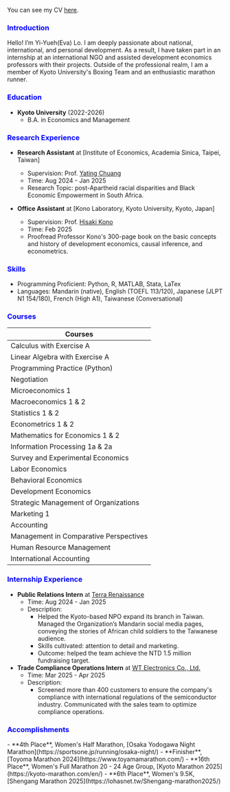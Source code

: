 <!-- Sidebar -->
<!-- <div id="sidebar" style="position: fixed; top: 20px; left: 20px; width: 200px; background: #f4f4f4; padding: 10px; border-radius: 5px;">
  <h3 style="color:blue;">Navigation</h3>
  <ul>
    <li><a href="#education" style="color:blue;">Education</a></li>
    <li><a href="#research-experience" style="color:blue;">Research Experience</a></li>
    <li><a href="#skills" style="color:blue;">Skills</a></li>
    <li><a href="#courses" style="color:blue;">Courses</a></li>
    <li><a href="#internship-experience" style="color:blue;">Skills</a></li>
  </ul>
</div> -->

<!-- Main Content -->

You can see my CV [here](https://drive.google.com/file/d/1B1nXNbkItNJ2s1OFWrBEjNZ9xoMGGBlB/view?usp=sharing).

<h3 id="intro" style="color:blue;">Introduction</h3>

Hello! I’m Yi-Yueh(Eva) Lo. I am deeply passionate about national, international, and personal development. As a result, I have taken part in an internship at an international NGO and assisted development economics professors with their projects. Outside of the professional realm, I am a member of Kyoto University's Boxing Team and an enthusiastic marathon runner.
<h3 id="education" style="color:blue;">Education</h3>

- **Kyoto University** (2022-2026)
    - B.A. in Economics and Management



<h3 id="research-experience" style="color:blue;">Research Experience</h3>

- **Research Assistant** at [Institute of Economics, Academia Sinica, Taipei, Taiwan]
    - Supervision: Prof. [Yating Chuang](https://www.yatingchuang.com/)
    - Time: Aug 2024 - Jan 2025
    - Research Topic: post-Apartheid racial disparities and Black Economic Empowerment in South Africa.

- **Office Assistant** at [Kono Laboratory, Kyoto University, Kyoto, Japan]
    - Supervision: Prof. [Hisaki Kono](https://sites.google.com/site/hisakikono/)
    - Time: Feb 2025
    - Proofread Professor Kono's 300-page book on the basic concepts and history of development economics, causal inference, and econometrics.
      
<h3 id="skills" style="color:blue;">Skills</h3>

- Programming Proficient: Python, R, MATLAB, Stata, LaTex
- Languages: Mandarin (native), English (TOEFL 113/120), Japanese (JLPT N1 154/180), French (High A1), Taiwanese (Conversational)

<h3 id="courses" style="color:blue;">Courses</h3>


| Courses                                                     |
|-------------------------------------------------------------|
| Calculus with Exercise A                                    |
| Linear Algebra with Exercise A                              |
| Programming Practice (Python)                               |
| Negotiation                                                 |  
| Microeconomics 1                                            |
| Macroeconomics 1 & 2                                        |  
| Statistics 1 & 2                                            |
| Econometrics 1 & 2                                          |
| Mathematics for Economics 1 & 2                             |
| Information Processing 1a & 2a                              |
| Survey and Experimental Economics                           |
| Labor Economics                                             |
| Behavioral Economics                                        |
| Development Economics                                       |
| Strategic Management of Organizations                       |
| Marketing 1                                                 |
| Accounting                                                  |
| Management in Comparative Perspectives                      |
| Human Resource Management                                   |
| International Accounting                                    |

<h3 id="internship-experience" style="color:blue;">Internship Experience</h3>

- **Public Relations Intern** at [Terra Renaissance](https://www.terra-r.jp/enlp_01.html)
    - Time: Aug 2024 - Jan 2025
    - Description: 
      - Helped the Kyoto-based NPO expand its branch in Taiwan. Managed the Organization’s Mandarin social media pages, conveying the stories of African child soldiers to the Taiwanese audience.
      - Skills cultivated: attention to detail and marketing.
      - Outcome: helped the team achieve the NTD 1.5 million fundraising target.
- **Trade Compliance Operations Intern** at [WT Electronics Co., Ltd.](https://www.wtmec.com/?lang=en)
    - Time: Mar 2025 - Apr 2025
    - Description: 
      - Screened more than 400 customers to ensure the company's compliance with international regulations of the semiconductor industry. Communicated with the sales team to optimize compliance operations.
     
<h3 id="internship-experience" style="color:blue;">Accomplishments</h3> 
- **4th Place**, Women's Half Marathon, [Osaka Yodogawa Night Marathon](https://sportsone.jp/running/osaka-night/)
- **Finisher**, [Toyoma Marathon 2024](https://www.toyamamarathon.com/)
- **16th Place**, Women's Full Marathon 20 - 24 Age Group, [Kyoto Marathon 2025](https://kyoto-marathon.com/en/)
- **6th Place**, Women's 9.5K, [Shengang Marathon 2025](https://lohasnet.tw/Shengang-marathon2025/)
